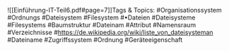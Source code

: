 
![[Einführung-IT-Teil6.pdf#page=7]]Tags & Topics:
   #Organisationssystem
   #Ordnungs
   #Dateisystem
   #Filesystem
   #•Dateien
   #Dateisysteme
   #Filesystems
   #Baumstruktur
   #Dateinam
   #Attribut
   #Namensraum
   #Verzeichnisse
   #https://de.wikipedia.org/wiki/liste_von_dateisysteman
   #Dateiname
   #Zugriffssystem
   #Ordnung
   #Geräteeigenschaft